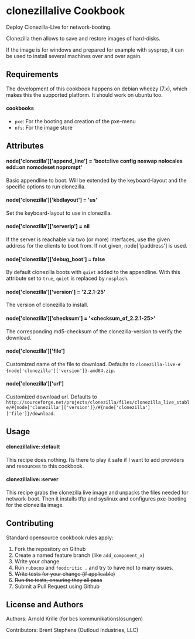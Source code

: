 clonezillalive Cookbook
=======================

Deploy Clonezilla-Live for network-booting.

Clonezilla then allows to save and restore images of hard-disks.

If the image is for windows and prepared for example with sysprep, it can be
used to install several machines over and over again.

Requirements
------------

The development of this cookbook happens on debian wheezy (7.x), which makes
this the supported platform. It should work on ubuntu too.

#### cookbooks
 - `pxe`: For the booting and creation of the pxe-menu
 - `nfs`: For the image store

Attributes
----------

#### node\['clonezilla'\]\['append\_line'\] = 'boot=live config noswap nolocales edd=on nomodeset noprompt'
Basic appendline to boot. Will be extended by the keyboard-layout and the specific options to run clonezilla.

#### node\['clonezilla'\]\['kbdlayout'\] = 'us'
Set the keyboard-layout to use in clonezilla.

#### node\['clonezilla'\]\['serverip'\] = nil
If the server is reachable via two (or more) interfaces, use the given address
for the clients to boot from. If not given, node\['ipaddress'\] is used. 

#### node\['clonezilla'\]\['debug\_boot'\] = false
By default clonezilla boots with `quiet` added to the appendline. With this attribute set to `true`, `quiet` is replaced by `nosplash`.

#### node\['clonezilla'\]\['version'\] = '2.2.1-25'
The version of clonezilla to install.

#### node\['clonezilla'\]\['checksum'\] = '&lt;checksum\_of\_2.2.1-25&gt;'
The corresponding md5-checksum of the clonezilla-version to verify the download.

#### node\['clonezilla'\]\['file'\]
Customized name of the file to download. Defaults to `clonezilla-live-#{node['clonezilla']['version']}-amd64.zip`.

#### node\['clonezilla'\]\['url'\]
Customized download url. Defaults to `http://sourceforge.net/projects/clonezilla/files/clonezilla_live_stable/#{node['clonezilla']['version']}/#{node['clonezilla']['file']}/download`.

Usage
-----
#### clonezillalive::default

This recipe does nothing. Its there to play it safe if I want to add providers
and resources to this cookbook.

#### clonezillalive::server

This recipe grabs the clonezilla live image and unpacks the files needed for
network-boot. Then it installs tftp and syslinux and configures pxe-booting for
the clonezilla image.

Contributing
------------

Standard opensource cookbook rules apply:

1. Fork the repository on Github
2. Create a named feature branch (like `add_component_x`)
3. Write your change
4. Run `rubocop` and `foodcritic .` and try to have not to many issues.
5. <del>Write tests for your change (if applicable)</del>
6. <del>Run the tests, ensuring they all pass</del>
7. Submit a Pull Request using Github

License and Authors
-------------------
Authors: Arnold Krille (for bcs kommunikationslösungen)

Contributors: Brent Stephens (Outloud Industries, LLC)

